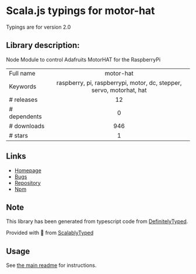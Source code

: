 
# Scala.js typings for motor-hat

Typings are for version 2.0

## Library description:
Node Module to control Adafruits MotorHAT for the RaspberryPi

|                    |                 |
| ------------------ | :-------------: |
| Full name          | motor-hat |
| Keywords           | raspberry, pi, raspberrypi, motor, dc, stepper, servo, motorhat, hat |
| # releases         | 12 |
| # dependents       | 0 |
| # downloads        | 946 |
| # stars            | 1 |

## Links
- [Homepage](http://www.github.com/jcane86/motor-hat)
- [Bugs](https://github.com/jcane86/motor-hat/issues)
- [Repository](https://github.com/jcane86/motor-hat)
- [Npm](https://www.npmjs.com/package/motor-hat)
    


## Note
This library has been generated from typescript code from [DefinitelyTyped](https://definitelytyped.org).

Provided with :purple_heart: from [ScalablyTyped](https://github.com/oyvindberg/ScalablyTyped)

## Usage
See [the main readme](../../readme.md) for instructions.



